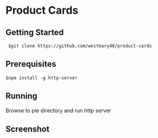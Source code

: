 # Product Cards

## Getting Started

```
 $git clone https://github.com/westmary48/product-cards

```

## Prerequisites
```
$npm install -g http-server

```

## Running
Browse to pie directory and run http server

## Screenshot

